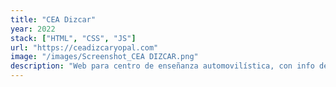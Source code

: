 ```yaml
---
title: "CEA Dizcar"
year: 2022
stack: ["HTML", "CSS", "JS"]
url: "https://ceadizcaryopal.com"
image: "/images/Screenshot_CEA DIZCAR.png"
description: "Web para centro de enseñanza automovilística, con info de cursos, requisitos e inscripción."
---
```

